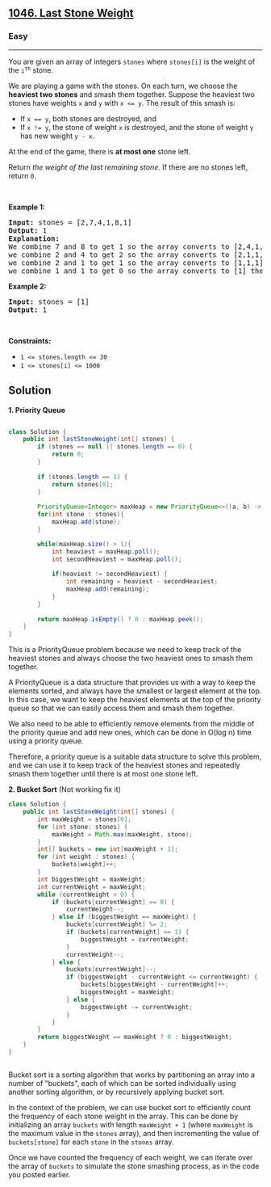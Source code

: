 <h2><a href="https://leetcode.com/problems/last-stone-weight/">1046. Last Stone Weight</a></h2><h3>Easy</h3><hr><div><p>You are given an array of integers <code>stones</code> where <code>stones[i]</code> is the weight of the <code>i<sup>th</sup></code> stone.</p>

<p>We are playing a game with the stones. On each turn, we choose the <strong>heaviest two stones</strong> and smash them together. Suppose the heaviest two stones have weights <code>x</code> and <code>y</code> with <code>x &lt;= y</code>. The result of this smash is:</p>

<ul>
	<li>If <code>x == y</code>, both stones are destroyed, and</li>
	<li>If <code>x != y</code>, the stone of weight <code>x</code> is destroyed, and the stone of weight <code>y</code> has new weight <code>y - x</code>.</li>
</ul>

<p>At the end of the game, there is <strong>at most one</strong> stone left.</p>

<p>Return <em>the weight of the last remaining stone</em>. If there are no stones left, return <code>0</code>.</p>

<p>&nbsp;</p>
<p><strong class="example">Example 1:</strong></p>

<pre><strong>Input:</strong> stones = [2,7,4,1,8,1]
<strong>Output:</strong> 1
<strong>Explanation:</strong> 
We combine 7 and 8 to get 1 so the array converts to [2,4,1,1,1] then,
we combine 2 and 4 to get 2 so the array converts to [2,1,1,1] then,
we combine 2 and 1 to get 1 so the array converts to [1,1,1] then,
we combine 1 and 1 to get 0 so the array converts to [1] then that's the value of the last stone.
</pre>

<p><strong class="example">Example 2:</strong></p>

<pre><strong>Input:</strong> stones = [1]
<strong>Output:</strong> 1
</pre>

<p>&nbsp;</p>
<p><strong>Constraints:</strong></p>

<ul>
	<li><code>1 &lt;= stones.length &lt;= 30</code></li>
	<li><code>1 &lt;= stones[i] &lt;= 1000</code></li>
</ul>
</div>


## Solution

**1. Priority Queue**


```java 

class Solution {
    public int lastStoneWeight(int[] stones) {
        if (stones == null || stones.length == 0) {
            return 0;
        }
        
        if (stones.length == 1) {
            return stones[0];
        }
        
        PriorityQueue<Integer> maxHeap = new PriorityQueue<>((a, b) -> b - a);
        for(int stone : stones){
            maxHeap.add(stone);
        }

        while(maxHeap.size() > 1){
            int heaviest = maxHeap.poll();
            int secondHeaviest = maxHeap.poll();
            
            if(heaviest != secondHeaviest) {
                int remaining = heaviest - secondHeaviest;
                maxHeap.add(remaining);
            }
        }
        
        return maxHeap.isEmpty() ? 0 : maxHeap.peek();
    }
}


```

This is a PriorityQueue problem because we need to keep track of the heaviest stones and always choose the two heaviest ones to smash them together.

A PriorityQueue is a data structure that provides us with a way to keep the elements sorted, and always have the smallest or largest element at the top. In this case, we want to keep the heaviest elements at the top of the priority queue so that we can easily access them and smash them together.

We also need to be able to efficiently remove elements from the middle of the priority queue and add new ones, which can be done in O(log n) time using a priority queue.

Therefore, a priority queue is a suitable data structure to solve this problem, and we can use it to keep track of the heaviest stones and repeatedly smash them together until there is at most one stone left.


**2. Bucket Sort** (Not working fix it)


```java
class Solution {
    public int lastStoneWeight(int[] stones) {
        int maxWeight = stones[0];
        for (int stone: stones) {
            maxWeight = Math.max(maxWeight, stone);
        }
        int[] buckets = new int[maxWeight + 1];
        for (int weight : stones) {
            buckets[weight]++;
        }
        int biggestWeight = maxWeight;
        int currentWeight = maxWeight;
        while (currentWeight > 0) {
            if (buckets[currentWeight] == 0) {
                currentWeight--;
            } else if (biggestWeight == maxWeight) {
                buckets[currentWeight] %= 2;
                if (buckets[currentWeight] == 1) {
                    biggestWeight = currentWeight;
                }
                currentWeight--;
            } else {
                buckets[currentWeight]--;
                if (biggestWeight - currentWeight <= currentWeight) {
                    buckets[biggestWeight - currentWeight]++;
                    biggestWeight = maxWeight;
                } else {
                    biggestWeight -= currentWeight;
                }
            }
        }
        return biggestWeight == maxWeight ? 0 : biggestWeight;
    }
}



```

Bucket sort is a sorting algorithm that works by partitioning an array into a number of "buckets", each of which can be sorted individually using another sorting algorithm, or by recursively applying bucket sort.

In the context of the problem, we can use bucket sort to efficiently count the frequency of each stone weight in the array. This can be done by initializing an array `buckets` with length `maxWeight + 1` (where `maxWeight` is the maximum value in the `stones` array), and then incrementing the value of `buckets[stone]` for each `stone` in the `stones` array.

Once we have counted the frequency of each weight, we can iterate over the array of `buckets` to simulate the stone smashing process, as in the code you posted earlier.
